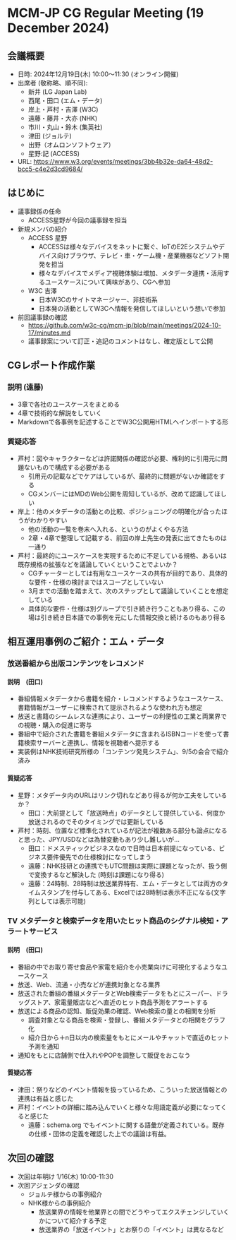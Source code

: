 # MCM-JP CG Regular Meeting (19 December 2024)

## 会議概要
- 日時: 2024年12月19日(木) 10:00～11:30 (オンライン開催)
- 出席者 (敬称略、順不同):
 	- 新井 (LG Japan Lab)
 	- 西尾・田口 (エム・データ)
 	- 岸上・芦村・吉澤 (W3C)
 	- 遠藤・藤井・大亦 (NHK)
 	- 市川・丸山・鈴木 (集英社)
 	- 津田 (ジョルテ)
	- 出野（オムロンソフトウェア）
 	- 星野:記 (ACCESS)
- URL: https://www.w3.org/events/meetings/3bb4b32e-da64-48d2-bcc5-c4e2d3cd9684/

## はじめに
- 議事録係の任命
	- ACCESS星野が今回の議事録を担当
- 新規メンバの紹介
	- ACCESS 星野
		- ACCESSは様々なデバイスをネットに繋ぐ、IoTのE2Eシステムやデバイス向けブラウザ、テレビ・車・ゲーム機・産業機器などソフト開発を担当
		- 様々なデバイスでメディア視聴体験は増加、メタデータ連携・活用するユースケースについて興味があり、CGへ参加
	- W3C 吉澤
		- 日本W3Cのサイトマネージャー、非技術系
		- 日本発の活動としてW3Cへ情報を発信してほしいという想いで参加
- 前回議事録の確認
	- https://github.com/w3c-cg/mcm-jp/blob/main/meetings/2024-10-17/minutes.md
	- 議事録案について訂正・追記のコメントはなし、確定版として公開

## CGレポート作成作業
### 説明 (遠藤)
- 3章で各社のユースケースをまとめる
- 4章で技術的な解説をしていく
- Markdownで各事例を記述することでW3C公開用HTMLへインポートする形
### 質疑応答
- 芦村：図やキャラクターなどは許諾関係の確認が必要、権利的に引用元に問題ないもので構成する必要がある
	- 引用元の記載などでケアはしているが、最終的に問題がないか確認をする
	- CGメンバーにはMDのWeb公開を周知しているが、改めて認識してほしい
- 岸上：他のメタデータの活動との比較、ポジショニングの明確化が合ったほうがわかりやすい
	- 他の活動の一覧を巻末へ入れる、というのがよくやる方法
	- 2章・4章で整理して記載する、前回の岸上先生の発表に出てきたものは一通り
- 芦村：最終的にユースケースを実現するために不足している規格、あるいは既存規格の拡張などを議論していくということでよいか？
	- CGチャーターとしては有用なユースケースの共有が目的であり、具体的な要件・仕様の検討まではスコープとしていない
	- 3月までの活動を踏まえて、次のステップとして議論していくことを想定している
	- 具体的な要件・仕様は別グループで引き続き行うこともあり得る、この場は引き続き日本語での事例を元にした情報交換と続けるのもあり得る

## 相互運用事例のご紹介：エム・データ
### 放送番組から出版コンテンツをレコメンド
#### 説明　(田口)
- 番組情報メタデータから書籍を紹介・レコメンドするようなユースケース、書籍情報がユーザーに検索されて提示されるような使われ方も想定
- 放送と書籍のシームレスな連携により、ユーザーの利便性の工業と両業界での視聴・購入の促進に寄与
- 番組中で紹介された書籍を番組メタデータに含まれるISBNコードを使って書籍検索サーバーと連携し、情報を視聴者へ提示する
- 実装例はNHK技術研究所様の「コンテンツ発見システム」、9/5の会合で紹介済み
#### 質疑応答
- 星野：メタデータ内のURLはリンク切れなどあり得るが何か工夫をしているか？
	- 田口：大前提として「放送時点」のデータとして提供している、何度か放送されるのでそのタイミングでは更新している
- 芦村：時刻、位置など標準化されているが記法が複数ある部分も論点になると思った、JPY/USDなどは為替変動もあり少し難しいが...
	- 田口：ドメスティックビジネスなので日時は日本前提になっている、ビジネス要件優先での仕様検討になってしまう
	- 遠藤：NHK技研との連携でもUTC問題は実際に課題となったが、扱う側で変換するなど解決した (時刻は課題になり得る)
	- 遠藤：24時制、28時制は放送業界特有、エム・データとしては両方のタイムスタンプを付与してある、Excelでは28時制は表示不正になる(文字列としては表示可能)
### TV メタデータと検索データを用いたヒット商品のシグナル検知・アラートサービス
#### 説明　(田口)
- 番組の中でお取り寄せ食品や家電を紹介を小売業向けに可視化するようなユースケース
- 放送、Web、流通・小売などが連携対象となる業界
- 放送された番組の番組メタデータとWeb検索データをもとにスーパー、ドラッグストア、家電量販店などへ直近のヒット商品予測をアラートする
- 放送による商品の認知、販促効果の確認、Web検索の量との相関を分析
    - 調査対象となる商品を検索・登録し、番組メタデータとの相関をグラフ化
    - 紹介日から＋n日以内の検索量をもとにメールやチャットで直近のヒット予測を通知
- 通知をもとに店舗側で仕入れやPOPを調整して販促をおこなう
#### 質疑応答
- 津田：祭りなどのイベント情報を扱っているため、こういった放送情報との連携は有益と感じた
- 芦村：イベントの詳細に踏み込んでいくと様々な用語定義が必要になってくると感じた
 	- 遠藤：schema.org でもイベントに関する語彙が定義されている。既存の仕様・団体の定義を確認した上での議論は有益。

## 次回の確認
- 次回は年明け 1/16(木) 10:00-11:30
- 次回アジェンダの確認
	- ジョルテ様からの事例紹介
	- NHK様からの事例紹介
		- 放送業界の情報を他業界との間でどうやってエクスチェンジしていくかについて紹介する予定
		- 放送業界の「放送イベント」とお祭りの「イベント」は異なるなど
